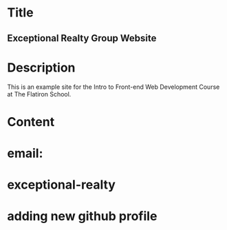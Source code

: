 # Title
Exceptional Realty Group Website
---

# Description

This is an example site for the Intro to Front-end Web Development Course at The Flatiron School.

# Content

email: 
=======
# exceptional-realty

# adding new github profile
